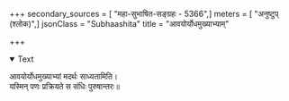 +++
secondary_sources = [ "महा-सुभाषित-सङ्ग्रहः - 5366",]
meters = [ "अनुष्टुप् (श्लोक)",]
jsonClass = "Subhaashita"
title = "आवयोर्योधमुख्याभ्याम्"

+++

<details open><summary>Text</summary>

आवयोर्योधमुख्याभ्यां मदर्थः साध्यतामिति।  
यस्मिन् पणः प्रक्रियते स संधिः पुरुषान्तरः॥
</details>
